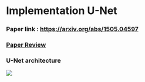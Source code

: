# Implementation U-Net
### Paper link : https://arxiv.org/abs/1505.04597
### [Paper Review](https://github.com/Sangh0/Segmentation/blob/main/U-Net/Unet_paper.ipynb)
### U-Net architecture  
<img src = "https://miro.medium.com/max/1200/1*qNdglJ1ORP3Gq77MmBLhHQ.png">
